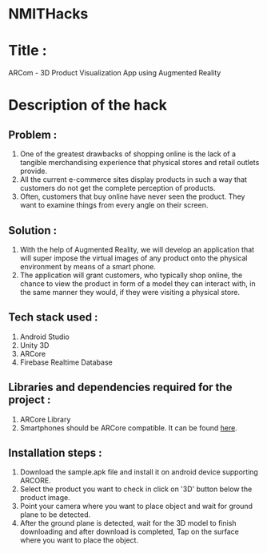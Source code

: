 # NMITHacks

# Title : 
  ARCom - 3D Product Visualization App using Augmented Reality

# Description of the hack 
## Problem :
1. One of the greatest drawbacks of shopping online is the lack of a tangible merchandising experience that physical stores and retail outlets provide.
2. All the current e-commerce sites display products in such a way that customers do not get the complete perception of products.
3. Often, customers that buy online have never seen the product. They want to examine things from every angle on their screen.

## Solution :
1. With the help of Augmented Reality, we will develop an application that will super impose the virtual images of any product onto the physical environment by means of a smart phone.
2. The application will grant customers, who typically shop online, the chance to view the product in form of a model they can interact with, in the same manner they would, if they were visiting a physical store.

## Tech stack used :
1. Android Studio
2. Unity 3D
3. ARCore
4. Firebase Realtime Database

## Libraries and dependencies required for the project :
1. ARCore Library
2. Smartphones should be ARCore compatible. It can be found [here](https://developers.google.com/ar/discover/supported-devices#google_play_devices).

## Installation steps :
1. Download the sample.apk file and install it on android device supporting ARCORE.
2. Select the product you want to check in click on '3D' button below the product image.
3. Point your camera where you want to place object and wait for ground plane to be detected.
4. After the ground plane is detected, wait for the 3D model to finish downloading and after download is completed, Tap on the surface where you want to place the object.
